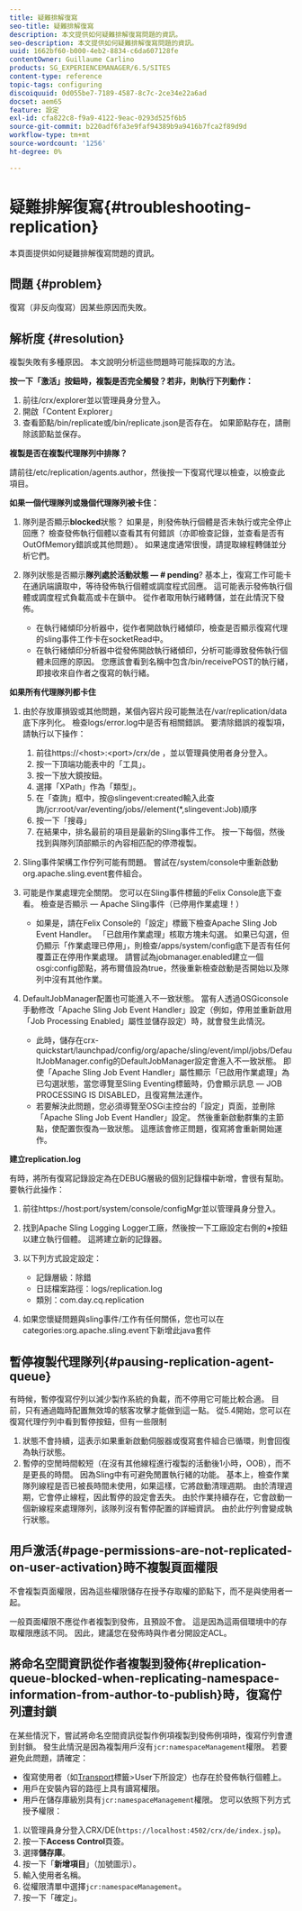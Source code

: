 ```yaml
---
title: 疑難排解復寫
seo-title: 疑難排解復寫
description: 本文提供如何疑難排解復寫問題的資訊。
seo-description: 本文提供如何疑難排解復寫問題的資訊。
uuid: 1662bf60-b000-4eb2-8834-c6da607128fe
contentOwner: Guillaume Carlino
products: SG_EXPERIENCEMANAGER/6.5/SITES
content-type: reference
topic-tags: configuring
discoiquuid: 0d055be7-7189-4587-8c7c-2ce34e22a6ad
docset: aem65
feature: 設定
exl-id: cfa822c8-f9a9-4122-9eac-0293d525f6b5
source-git-commit: b220adf6fa3e9faf94389b9a9416b7fca2f89d9d
workflow-type: tm+mt
source-wordcount: '1256'
ht-degree: 0%

---
```


# 疑難排解復寫{#troubleshooting-replication}

本頁面提供如何疑難排解復寫問題的資訊。

## 問題 {#problem}

復寫（非反向復寫）因某些原因而失敗。

## 解析度 {#resolution}

複製失敗有多種原因。 本文說明分析這些問題時可能採取的方法。

**按一下「激活」按鈕時，複製是否完全觸發？若非，則執行下列動作：**

1. 前往/crx/explorer並以管理員身分登入。
1. 開啟「Content Explorer」
1. 查看節點/bin/replicate或/bin/replicate.json是否存在。 如果節點存在，請刪除該節點並保存。

**複製是否在複製代理隊列中排隊？**

請前往/etc/replication/agents.author，然後按一下復寫代理以檢查，以檢查此項目。

**如果一個代理隊列或幾個代理隊列被卡住：**

1. 隊列是否顯示&#x200B;**blocked**&#x200B;狀態？ 如果是，則發佈執行個體是否未執行或完全停止回應？ 檢查發佈執行個體以查看其有何錯誤（亦即檢查記錄，並查看是否有OutOfMemory錯誤或其他問題）。 如果速度通常很慢，請提取線程轉儲並分析它們。
1. 隊列狀態是否顯示&#x200B;**隊列處於活動狀態 — # pending**? 基本上，復寫工作可能卡在通訊端讀取中，等待發佈執行個體或調度程式回應。 這可能表示發佈執行個體或調度程式負載高或卡在鎖中。 從作者取用執行緒轉儲，並在此情況下發佈。

   * 在執行緒傾印分析器中，從作者開啟執行緒傾印，檢查是否顯示復寫代理的sling事件工作卡在socketRead中。
   * 在執行緒傾印分析器中從發佈開啟執行緒傾印，分析可能導致發佈執行個體未回應的原因。 您應該會看到名稱中包含/bin/receivePOST的執行緒，即接收來自作者之復寫的執行緒。

**如果所有代理隊列都卡住**

1. 由於存放庫損毀或其他問題，某個內容片段可能無法在/var/replication/data底下序列化。 檢查logs/error.log中是否有相關錯誤。 要清除錯誤的複製項，請執行以下操作：

   1. 前往https://&lt;host>:&lt;port>/crx/de ，並以管理員使用者身分登入。
   1. 按一下頂端功能表中的「工具」。
   1. 按一下放大鏡按鈕。
   1. 選擇「XPath」作為「類型」。
   1. 在「查詢」框中，按@slingevent:created輸入此查詢/jcr:root/var/eventing/jobs//element(*,slingevent:Job)順序
   1. 按一下「搜尋」
   1. 在結果中，排名最前的項目是最新的Sling事件工作。 按一下每個，然後找到與隊列頂部顯示的內容相匹配的停滯複製。

1. Sling事件架構工作佇列可能有問題。 嘗試在/system/console中重新啟動org.apache.sling.event套件組合。
1. 可能是作業處理完全關閉。 您可以在Sling事件標籤的Felix Console底下查看。 檢查是否顯示 — Apache Sling事件（已停用作業處理！）

   * 如果是，請在Felix Console的「設定」標籤下檢查Apache Sling Job Event Handler。 「已啟用作業處理」核取方塊未勾選。 如果已勾選，但仍顯示「作業處理已停用」，則檢查/apps/system/config底下是否有任何覆蓋正在停用作業處理。 請嘗試為jobmanager.enabled建立一個osgi:config節點，將布爾值設為true，然後重新檢查啟動是否開始以及隊列中沒有其他作業。

1. DefaultJobManager配置也可能進入不一致狀態。 當有人透過OSGiconsole手動修改「Apache Sling Job Event Handler」設定（例如，停用並重新啟用「Job Processing Enabled」屬性並儲存設定）時，就會發生此情況。

   * 此時，儲存在crx-quickstart/launchpad/config/org/apache/sling/event/impl/jobs/DefaultJobManager.config的DefaultJobManager設定會進入不一致狀態。 即使「Apache Sling Job Event Handler」屬性顯示「已啟用作業處理」為已勾選狀態，當您導覽至Sling Eventing標籤時，仍會顯示訊息 — JOB PROCESSING IS DISABLED，且復寫無法運作。
   * 若要解決此問題，您必須導覽至OSGi主控台的「設定」頁面，並刪除「Apache Sling Job Event Handler」設定。 然後重新啟動群集的主節點，使配置恢復為一致狀態。 這應該會修正問題，復寫將會重新開始運作。

**建立replication.log**

有時，將所有復寫記錄設定為在DEBUG層級的個別記錄檔中新增，會很有幫助。 要執行此操作：

1. 前往https://host:port/system/console/configMgr並以管理員身分登入。
1. 找到Apache Sling Logging Logger工廠，然後按一下工廠設定右側的&#x200B;**+**&#x200B;按鈕以建立執行個體。 這將建立新的記錄器。
1. 以下列方式設定設定：

   * 記錄層級：除錯
   * 日誌檔案路徑：logs/replication.log
   * 類別：com.day.cq.replication

1. 如果您懷疑問題與sling事件/工作有任何關係，您也可以在categories:org.apache.sling.event下新增此java套件

## 暫停複製代理隊列{#pausing-replication-agent-queue}

有時候，暫停復寫佇列以減少製作系統的負載，而不停用它可能比較合適。 目前，只有通過臨時配置無效埠的駭客攻擊才能做到這一點。 從5.4開始，您可以在復寫代理佇列中看到暫停按鈕，但有一些限制

1. 狀態不會持續，這表示如果重新啟動伺服器或復寫套件組合已循環，則會回復為執行狀態。
1. 暫停的空閒時間較短（在沒有其他線程進行複製的活動後1小時，OOB），而不是更長的時間。 因為Sling中有可避免閒置執行緒的功能。 基本上，檢查作業隊列線程是否已被長時間未使用，如果這樣，它將啟動清理週期。 由於清理週期，它會停止線程，因此暫停的設定會丟失。 由於作業持續存在，它會啟動一個新線程來處理隊列，該隊列沒有暫停配置的詳細資訊。 由於此佇列會變成執行狀態。

## 用戶激活{#page-permissions-are-not-replicated-on-user-activation}時不複製頁面權限

不會複製頁面權限，因為這些權限儲存在授予存取權的節點下，而不是與使用者一起。

一般頁面權限不應從作者複製到發佈，且預設不會。 這是因為這兩個環境中的存取權限應該不同。 因此，建議您在發佈時與作者分開設定ACL。

## 將命名空間資訊從作者複製到發佈{#replication-queue-blocked-when-replicating-namespace-information-from-author-to-publish}時，復寫佇列遭封鎖

在某些情況下，嘗試將命名空間資訊從製作例項複製到發佈例項時，復寫佇列會遭到封鎖。 發生此情況是因為複製用戶沒有`jcr:namespaceManagement`權限。 若要避免此問題，請確定：

* 復寫使用者（如[Transport](/help/sites-deploying/replication.md#replication-agents-configuration-parameters)標籤>User下所設定）也存在於發佈執行個體上。
* 用戶在安裝內容的路徑上具有讀寫權限。
* 用戶在儲存庫級別具有`jcr:namespaceManagement`權限。 您可以依照下列方式授予權限：

1. 以管理員身分登入CRX/DE(`https://localhost:4502/crx/de/index.jsp`)。
1. 按一下&#x200B;**Access Control**&#x200B;頁簽。
1. 選擇&#x200B;**儲存庫**。
1. 按一下「**新增項目**」（加號圖示）。
1. 輸入使用者名稱。
1. 從權限清單中選擇`jcr:namespaceManagement`。
1. 按一下「確定」。
